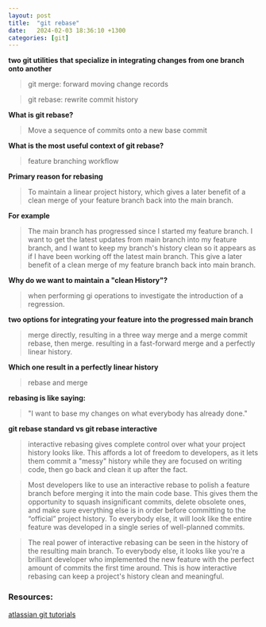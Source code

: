 ```yaml
---
layout: post
title:  "git rebase"
date:   2024-02-03 18:36:10 +1300
categories: [git]
---
```


**two git utilities that specialize in integrating changes from one branch onto another**
> git merge: forward moving change records

> git rebase: rewrite commit history

**What is git rebase?**
> Move a sequence of commits onto a new base commit

**What is the most useful context of git rebase?**
> feature branching workflow

**Primary reason for rebasing**
> To maintain a linear project history, which gives a later benefit of a clean merge of your feature branch back into the main branch.

**For example**
> The main branch has progressed since I started my feature branch. I want to get the latest updates from main branch into my feature branch, and I want to keep my branch's history clean so it appears as if I have been working off the latest main branch. This give a later benefit of a clean merge of my feature branch back into main branch.

**Why do we want to maintain a "clean History"?**
> when performing gi operations to investigate the introduction of a regression.

**two options for integrating your feature into the progressed main branch**
> merge directly, resulting in a three way merge and a merge commit
> rebase, then merge. resulting in a fast-forward merge and a perfectly linear history.

**Which one result in a perfectly linear history**
> rebase and merge

**rebasing is like saying:**
> "I want to base my changes on what everybody has already done."

**git rebase standard vs git rebase interactive**
> interactive rebasing gives complete control over what your project history looks like. This affords a lot of freedom to developers, as it lets them commit a "messy" history while they are focused on writing code, then go back and clean it up after the fact.

> Most developers like to use an interactive rebase to polish a feature branch before merging it into the main code base. This gives them the opportunity to squash insignificant commits, delete obsolete ones, and make sure everything else is in order before committing to the “official” project history. To everybody else, it will look like the entire feature was developed in a single series of well-planned commits.

> The real power of interactive rebasing can be seen in the history of the resulting main branch. To everybody else, it looks like you're a brilliant developer who implemented the new feature with the perfect amount of commits the first time around. This is how interactive rebasing can keep a project's history clean and meaningful.

### Resources:

[atlassian git tutorials](https://www.atlassian.com/git/tutorials/rewriting-history/git-rebase)
